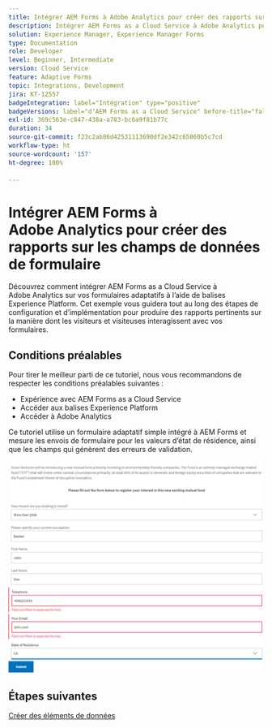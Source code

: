 ```yaml
---
title: Intégrer AEM Forms à Adobe Analytics pour créer des rapports sur les champs de données de formulaire
description: Intégrer AEM Forms as a Cloud Service à Adobe Analytics pour créer des rapports sur les champs de données de formulaire
solution: Experience Manager, Experience Manager Forms
type: Documentation
role: Developer
level: Beginner, Intermediate
version: Cloud Service
feature: Adaptive Forms
topic: Integrations, Development
jira: KT-12557
badgeIntegration: label="Intégration" type="positive"
badgeVersions: label="dʼAEM Forms as a Cloud Service" before-title="false"
exl-id: 369c563e-c847-438a-a783-bc6a9f81b77c
duration: 34
source-git-commit: f23c2ab86d42531113690df2e342c65060b5c7cd
workflow-type: ht
source-wordcount: '157'
ht-degree: 100%

---
```


# Intégrer AEM Forms à Adobe Analytics pour créer des rapports sur les champs de données de formulaire

Découvrez comment intégrer AEM Forms as a Cloud Service à Adobe Analytics sur vos formulaires adaptatifs à l’aide de balises Experience Platform. Cet exemple vous guidera tout au long des étapes de configuration et d’implémentation pour produire des rapports pertinents sur la manière dont les visiteurs et visiteuses interagissent avec vos formulaires.

## Conditions préalables

Pour tirer le meilleur parti de ce tutoriel, nous vous recommandons de respecter les conditions préalables suivantes :

* Expérience avec AEM Forms as a Cloud Service
* Accéder aux balises Experience Platform
* Accéder à Adobe Analytics

Ce tutoriel utilise un formulaire adaptatif simple intégré à AEM Forms et mesure les envois de formulaire pour les valeurs d’état de résidence, ainsi que les champs qui génèrent des erreurs de validation.

![adaptive-form](assets/use-case.png)

## Étapes suivantes

[Créer des éléments de données](./data-elements.md)